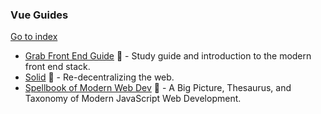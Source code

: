 ### Vue Guides
[Go to index](https://github.com/cdleon/awesome-front-end#index)
* [Grab Front End Guide](https://github.com/grab/front-end-guide) :gift_heart: - Study guide and introduction to the modern front end stack.
* [Solid](https://github.com/solid/solid) :gift_heart: - Re-decentralizing the web.
* [Spellbook of Modern Web Dev](https://github.com/dexteryy/spellbook-of-modern-webdev) :gift_heart: -  A Big Picture, Thesaurus, and Taxonomy of Modern JavaScript Web Development.
